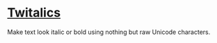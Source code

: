 # [Twitalics](https://mothereff.in/twitalics)

Make text look italic or bold using nothing but raw Unicode characters.


